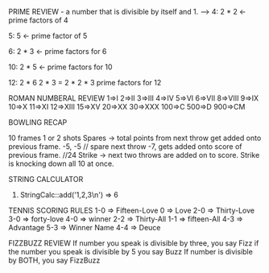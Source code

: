 PRIME REVIEW - a number that is divisible by itself and 1.  -->
4:
2 * 2 <- prime factors of 4

5:
5 <- prime factor of 5

6:
2 * 3 <- prime factors for 6

10:
2 * 5 <- prime factors for 10

12:
2 * 6
  2 * 3
= 2 * 2 * 3
prime factors for 12


ROMAN NUMBERAL REVIEW
1=>I
2=>II
3=>III
4=>IV
5=>VI
6=>VII
8=>VIII
9=>IX
10=>X
11=>XI
12=>XIII
15=>XV
20=>XX
30=>XXX
100=>C
500=>D
900=>CM

BOWLING RECAP
 
10 frames
1 or 2 shots
Spares -> total points from next throw get added onto previous frame. -5, -5 // spare
next throw -7, gets added onto score of previous frame. //24
Strike -> next two throws are added on to score. Strike is knocking down all 10 at once. 


STRING CALCULATOR
  1. StringCalc::add('1,2,3\n') => 6
  

TENNIS SCORING RULES
1-0 => Fifteen-Love
0 => Love
2-0 => Thirty-Love
3-0 => forty-love
4-0 => winner
2-2 => Thirty-All
1-1 => fifteen-All
4-3 => Advantage <PLayer></PLayer>
5-3 => Winner Name
4-4 => Deuce
   

FIZZBUZZ REVIEW
If number you speak is divisible by three, you say Fizz
if the number you speak is divisible by 5 you say Buzz
If number is divisible by BOTH, you say FizzBuzz